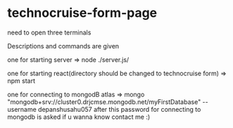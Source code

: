 # technocruise-form-page
need to open three terminals

Descriptions and commands are given 

one for starting server
=> node ./server.js/

one for starting react(directory should be changed to technocruise form)
=> npm start

one for connecting to mongodB atlas
=> mongo "mongodb+srv://cluster0.drjcmse.mongodb.net/myFirstDatabase" --username depanshusahu057
after this password for connecting to mongodb is asked 
if u wanna know contact me :)
